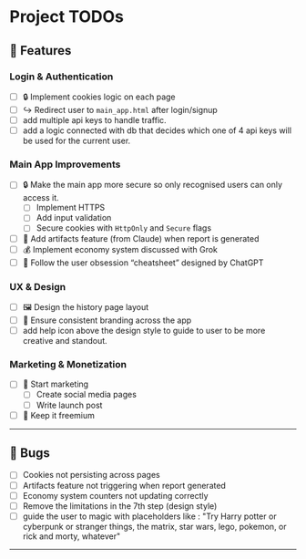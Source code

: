 # Project TODOs

## 🚀 Features

### Login & Authentication
- [ ] 🔒 Implement cookies logic on each page
- [ ] ↪️ Redirect user to `main_app.html` after login/signup
- [ ] add multiple api keys to handle traffic.
- [ ] add a logic connected with db that decides which one of 4 api keys will be used for the current user.

### Main App Improvements
- [ ] 🔒 Make the main app more secure so only recognised users can only access it.
  - [ ] Implement HTTPS
  - [ ] Add input validation
  - [ ] Secure cookies with `HttpOnly` and `Secure` flags
- [ ] 📝 Add artifacts feature (from Claude) when report is generated
- [ ] 💰 Implement economy system discussed with Grok
- [ ] 📜 Follow the user obsession “cheatsheet” designed by ChatGPT

### UX & Design
- [ ] 🖼️ Design the history page layout
- [ ] 🎨 Ensure consistent branding across the app
- [ ] add help icon above the design style to guide to user to be more creative and standout.

### Marketing & Monetization
- [ ] 📢 Start marketing
  - [ ] Create social media pages
  - [ ] Write launch post
- [ ] 💎 Keep it freemium

---

## 🐛 Bugs
- [ ] Cookies not persisting across pages
- [ ] Artifacts feature not triggering when report generated
- [ ] Economy system counters not updating correctly
- [ ] Remove the limitations in the 7th step (design style)
- [ ] guide the user to magic with placeholders like : "Try Harry potter or cyberpunk or stranger things, the matrix, star wars, lego, pokemon, or rick and morty, whatever"

---